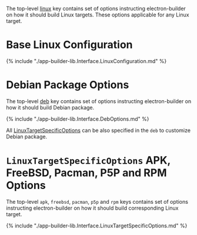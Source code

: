 The top-level [linux](configuration.md#Configuration-linux) key contains set of options instructing electron-builder on how it should build Linux targets. These options applicable for any Linux target.

# Base Linux Configuration

{% include "./app-builder-lib.Interface.LinuxConfiguration.md" %}

# Debian Package Options

The top-level [deb](configuration.md#Configuration-deb) key contains set of options instructing electron-builder on how it should build Debian package.

{% include "./app-builder-lib.Interface.DebOptions.md" %}

All [LinuxTargetSpecificOptions](linux.md#linuxtargetspecificoptions-apk-freebsd-pacman-p5p-and-rpm-options) can be also specified in the `deb` to customize Debian package.

# `LinuxTargetSpecificOptions` APK, FreeBSD, Pacman, P5P and RPM Options
<a name="LinuxTargetSpecificOptions"></a>

The top-level `apk`, `freebsd`, `pacman`, `p5p` and `rpm` keys contains set of options instructing electron-builder on how it should build corresponding Linux target.

{% include "./app-builder-lib.Interface.LinuxTargetSpecificOptions.md" %}

